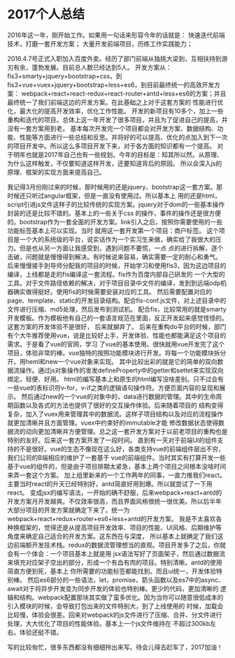 # 2017个人总结
2016年这一年，刚开始工作。如果用一句话来形容今年的话就是：
快速迭代前端技术，打磨一套开发方案；
大量开发前端项目，历练工作实践能力；


2016.4.7号正式入职加入百度外卖。经历了部门前端从独挑大梁到，互相扶持到游刃有余，蓬勃发展。目前总人数已经达到5人。
开发方案从：fis3+smarty+jquery+bootstrap+css，到fis3+vue+vuex+jquery+bootstrap+less+es6，到目前最终统一的高效开发方案：
webpack+react+react-redux+react-router+antd+less+es6的方案；并且最终统一了我们前端这边的开发方案。在此基础之上对于这套方案的
性能进行优化，最大化的提高开发效率，优化工作性能。
开发的新项目有10多个，加上一些重构和迭代的项目。总体上这一年开发了很多项目，并且为了促进自己的提高，并没有一套方案用到老。
基本每次开发完一个项目都会对开发方案、数据结构、功能、性能等方面进行一些总结和反思。并将好的可以提高、优化的点加入到下一次
的项目开发中。所以这么多项目开发下来，对于各方面的知识都有一个提高。
对于明年也就是2017年自己也有一些规划。今年的目标是：知其所以然。从原理、为什么这样触发，不仅要知道这样开发，还要知道背后的原因。
所以会深入js的原理、框架的实现方面来提高自己。

我记得3月份刚过来的时候，那时候用的还是jquery、bootstrap这一套方案。那时候还只听过angular框架，但是一直没有使用过。所以基本上
用的还是html，script引进js文件这样子的比较传统的实现方案。jquery对于dom的一些基本操作封装的还是比较不错的。基本上的一些关于css
的操作，事件的操作还是很方便的。bootstrap作为一套全面的开发方案。link引入之后，按照你需要使用的一些功能标签基本上可以实现。当时
就用这一套开发第一个项目：商户标签。
这个项目是一个大的系统级的平台，说实话作为一个实习生来做，确实给了我很大的压力。但是也从另一方面让我感受到，遇到问题不要慌，一点
点的进行拆解，逐个击破，问题就是慢慢得到解决。有时候说来容易，确实需要一定的耐心和勇气。
后来慢慢接手到导师分配我的项目的时候，开始学习和使用fis3，因为这边项目的编译，上线都是走的fis编译这一套流程。fis作为百度内部自己研发的
一个大型的工具。对于文件路径依赖的解决，对于项目目录中文件的编译，发到到远端odp机器确实做得挺好。使用fis的时候需要安装对应的工具。
然后需要配置对应的page、template、static的开发目录结构。配合fis-conf.js文件，对上述目录中的文件进行压缩、md5处理，然后发布到测试机。
配合fis，比较常用的就是smarty开发模板。作为模板他有自己的一套语言规范在里面，反正开发起来感觉怪怪的。这套方案的开发体验不是很好，
后来就摒弃了。
后来在重构do平台的时候，部门有个大牛推荐使用vue，说是比较好上手，开发体验、性能也都能满足这个项目的需求。于是看了vue的官网，学习
了vue的基本使用。很快就用vue开发完了这个项目，体验非常的棒。vue独特的按照功能模块进行开发。将每一个功能模块拆分开。用heml和new一个vue对象来实现。
其中比较出彩的就是它的简单的双向数据流操作。通过js对象操作的发发defineProperty中的getter和settet来实现双向绑定。轻便、好用。
html的编写基本上和原生的html编写没啥差别。只不过会有一些vue的表标识符v-for，v-if之类的逻辑语句操作符。方便页面内容的呈现和展示。
然后通过new的一个vue的对象中的，data进行数据的管理。其中的生命周期函数以及各式的方法也提供了很好的交互操作体验。后来随着项目的
结构变得复杂，加入了vuex用来管理其中的数据流。这样子项目结构以及对应的流程操作就更加清晰并且方面管理。vuex中约束好的immutable才能
修改数据状态使得数据流的动向更加清晰并方便管理。总之这一套开发方案对于以前老项目的重构也是特别的友好。后来这一套方案开发了一段时间。
直到有一天对于前端UI的组件支持的不是很好。vue的生态不像现在这么好，各类支持vue的前端组件层出不穷，我们公司的B端相应的维护了一套基于
vue的前端组件。当时其实有打算开发一些基于vue的组件的，但是由于项目排期太紧急，基本上两个项目之间根本没啥时间来弄一套这个方案。
加上组里新来的一个工作两年的同事，一直力推我们react。主要当时react的升天已经特别好，antd简直好用到爆。所以就尝试了一下用react。
变成jsx的编写语法，一开始的确不舒服，后来webpack+react+antd的开发方案月开发越爽。不仅效率很高，而且界面风格很统一很优美。所以后半年
大部分项目的开发方案就确定下来了。统一为webpack+react+redux+router+es6+less+antd的开发方案。
我是不太喜欢各种换框架的，觉得还是从提高项目开发效率、项目的性能、UI风格、后期维护等角度来确定自己适合的开发方案。这东西在与深度，
所以基本上就确定了我们这边前端额开发技术栈。redux的数据流管理想当的直观。项目开发多了之后，你就会有一个体会：一个项目基本上就是用
jsx语法写好了页面架子，然后通过数据流来填充对应架子空出的部分，形成一个有血有肉的项目。特别清晰。antd的使用简直方便到死，基本上
你所需要的功能标签都能找到。而且ui统一，开发体验特别棒。
然后es6部分的一些语法，let，promise，箭头函数以及es7中的async、await对于将异步开发变为同步开发的体验也特别棒。更少的代码，更加清晰的
逻辑和结构。webpack配置那块其实做了蛮多优化。因为当你可以随意很低成本的引入模块的时候，会导致打包出来的文件特别大，到了上线使用的
时候，加载会比较慢，体验会很差。回来对webpack的js文件进行了压缩、合并、分文件进行处理，大大优化了项目的性能体验。基本上一个js文件维持在
不超过300kb左右。体验还挺不错。

写的比较匆忙，很多东西都没有细细拎出来写。待会儿得去赶车了，2017加油！
